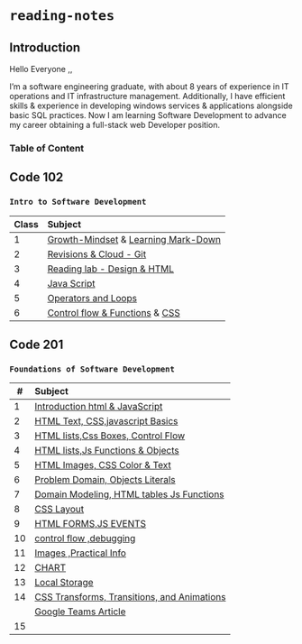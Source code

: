 # **`reading-notes`**

## Introduction

Hello Everyone ,,

I’m a software engineering graduate, with about 8 years of experience in IT operations and IT infrastructure management.
Additionally, I  have efficient skills & experience in developing windows services & applications alongside basic SQL practices.
Now I am learning  Software Development to advance my career obtaining a full-stack web Developer position.

### **Table of Content**

## Code 102 
### **`Intro to Software Development`**

| Class | Subject  | 
| ---            | :--        |   
|     1    | [Growth-Mindset](Code102/Lec1/Growth-MindSet.md) &  [Learning Mark-Down](Code102/Lec1/Learning%20Mark-Down.md)|  
|     2    | [Revisions & Cloud - Git](Code102/Lec1/Git.md) |
|     3    | [Reading lab - Design & HTML](Code102/Lec2/Lab-Reading.md)|
|     4    | [Java Script](Code102/Lec4/Lab4-Reading.md) |
|     5    | [Operators and Loops](Code102/Lec5/Operators-loops.md) |
|     6    | [Control flow & Functions](Code102/Lec6/ControlFlowandFunctions.md)  &  [CSS](Code102/Lec6/CSS.md)  |


## Code 201

### **`Foundations of Software Development`**

| # | Subject | 
| ---            | :--        |   
| 1 | [Introduction html & JavaScript](Code201/class-01.md)|  
| 2 | [HTML Text, CSS,javascript Basics](Code201/Class-02.md) |  
| 3 | [HTML lists,Css Boxes, Control Flow](Code201/class-03.md) |  
| 4 | [HTML lists,Js Functions & Objects](Code201/class-04.md) |  
| 5 | [HTML Images, CSS Color & Text](Code201/class-05.md) |
| 6 | [Problem Domain, Objects Literals](Code201/Class-06.md)  |
| 7 | [Domain Modeling, HTML tables Js Functions](Code201/class-07.md)  |
| 8 | [CSS Layout](Code201/class-08.md) |
| 9 | [HTML FORMS,JS EVENTS](Code201/class-09.md) |
| 10 | [control flow ,debugging](Code201/class-10.md) |
| 11 | [Images ,Practical Info](Code201/class-11.md) |
| 12 | [CHART](Code201/class-12.md) |
| 13 | [Local Storage](Code201/class-13.md) |
| 14 |  [CSS Transforms, Transitions, and Animations](Code201/class-14a.md) |
|    |  [Google Teams Article](Code201/class-14b.md) |
| 15 |  []() |

